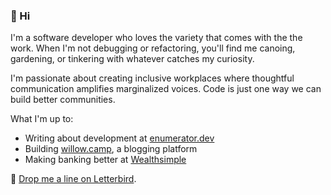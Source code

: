### 👋 Hi

I'm a software developer who loves the variety that comes with the the work. When I'm not debugging or refactoring, you'll find me canoing, gardening, or tinkering with whatever catches my curiosity.

I'm passionate about creating inclusive workplaces where thoughtful communication amplifies marginalized voices. Code is just one way we can build better communities.

What I'm up to:
- Writing about development at [enumerator.dev](https://enumerator.dev)
- Building [willow.camp](https://willow.camp), a blogging platform
- Making banking better at [Wealthsimple](https://www.wealthsimple.com/)

📧 [Drop me a line on Letterbird]([url](https://letterbird.co/cassia)).
